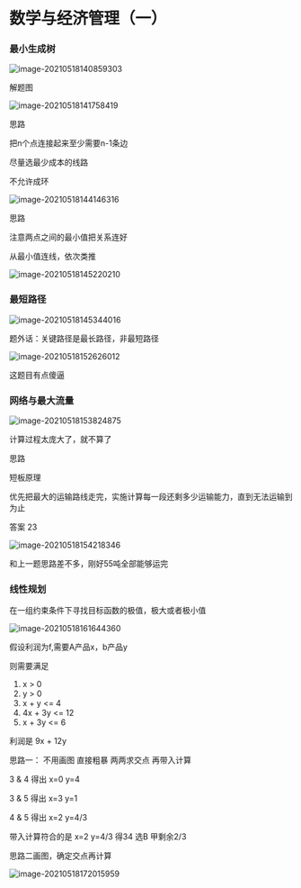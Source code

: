 # 数学与经济管理（一）

### 最小生成树

![image-20210518140859303](imgs/21-05-18-0/image-20210518140859303.png)

解题图

![image-20210518141758419](imgs/21-05-18-0/image-20210518141758419.png)

思路

把n个点连接起来至少需要n-1条边

尽量选最少成本的线路

不允许成环



![image-20210518144146316](imgs/21-05-18-0/image-20210518144146316.png)



思路

注意两点之间的最小值把关系连好

从最小值连线，依次类推

![image-20210518145220210](imgs/21-05-18-0/image-20210518145220210.png)

### 最短路径

![image-20210518145344016](imgs/21-05-18-0/image-20210518145344016.png)

题外话：关键路径是最长路径，非最短路径

 ![image-20210518152626012](imgs/21-05-18-0/image-20210518152626012.png)

这题目有点傻逼



### 网络与最大流量

![image-20210518153824875](imgs/21-05-18-0/image-20210518153824875.png)

计算过程太庞大了，就不算了

思路 

短板原理

优先把最大的运输路线走完，实施计算每一段还剩多少运输能力，直到无法运输到为止

答案 23

![image-20210518154218346](imgs/21-05-18-0/image-20210518154218346.png)

和上一题思路差不多，刚好55吨全部能够运完



### 线性规划

在一组约束条件下寻找目标函数的极值，极大或者极小值

![image-20210518161644360](imgs/21-05-18-0/image-20210518161644360.png)

假设利润为f,需要A产品x，b产品y

则需要满足

1. x > 0
2. y > 0
3. x + y <= 4
4. 4x + 3y <= 12
5. x + 3y <= 6

利润是 9x + 12y 

思路一： 不用画图 直接粗暴 两两求交点 再带入计算

3 & 4 得出 x=0  y=4

3 & 5 得出 x=3 y=1

4 & 5 得出 x=2 y=4/3

带入计算符合的是 x=2 y=4/3 得34 选B  甲剩余2/3



思路二画图，确定交点再计算

![image-20210518172015959](imgs/21-05-18-0/image-20210518172015959.png)




